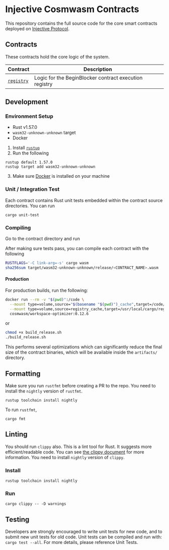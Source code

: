 # Injective Cosmwasm Contracts

This repository contains the full source code for the core smart contracts deployed
on [Injective Protocol](https://injective.com).

## Contracts

These contracts hold the core logic of the system.

| Contract                            | Description                                            |
|-------------------------------------|--------------------------------------------------------|
| [`registry`](./contracts/registry/) | Logic for the BeginBlocker contract execution registry |

## Development

### Environment Setup

- Rust v1.57.0
- `wasm32-unknown-unknown` target
- Docker

1. Install [`rustup`](https://rustup.rs)
2. Run the following

```shell
rustup default 1.57.0
rustup target add wasm32-unknown-unknown
```

3. Make sure [Docker](https://docker.com) is installed on your machine

### Unit / Integration Test

Each contract contains Rust unit tests embedded within the contract source directories. You can run

```shell
cargo unit-test
```

### Compiling

Go to the contract directory and run

After making sure tests pass, you can compile each contract with the following

```bash
RUSTFLAGS='-C link-arg=-s' cargo wasm
sha256sum target/wasm32-unknown-unknown/release/<CONTRACT_NAME>.wasm
```

#### Production

For production builds, run the following:

```bash
docker run --rm -v "$(pwd)":/code \
  --mount type=volume,source="$(basename "$(pwd)")_cache",target=/code/target \
  --mount type=volume,source=registry_cache,target=/usr/local/cargo/registry \
  cosmwasm/workspace-optimizer:0.12.6
```

or

```bash
chmod +x build_release.sh
./build_release.sh
```

This performs several optimizations which can significantly reduce the final size of the contract binaries, which will
be available inside the `artifacts/` directory.

## Formatting

Make sure you run `rustfmt` before creating a PR to the repo. You need to install the `nightly` version of `rustfmt`.

```
rustup toolchain install nightly
```

To run `rustfmt`,

```
cargo fmt
```

## Linting

You should run `clippy` also. This is a lint tool for Rust. It suggests more efficient/readable code. You can
see [the clippy document](https://rust-lang.github.io/rust-clippy/master/index.html) for more information. You need to
install `nightly` version of `clippy`.

### Install

```
rustup toolchain install nightly
```

### Run

```
cargo clippy -- -D warnings
```

## Testing

Developers are strongly encouraged to write unit tests for new code, and to submit new unit tests for old code. Unit
tests can be compiled and run with: `cargo test --all`. For more details, please reference Unit Tests.

[//]: # (## Bug Bounty)

[//]: # (The contracts in this repo are included in a bug bounty program)
